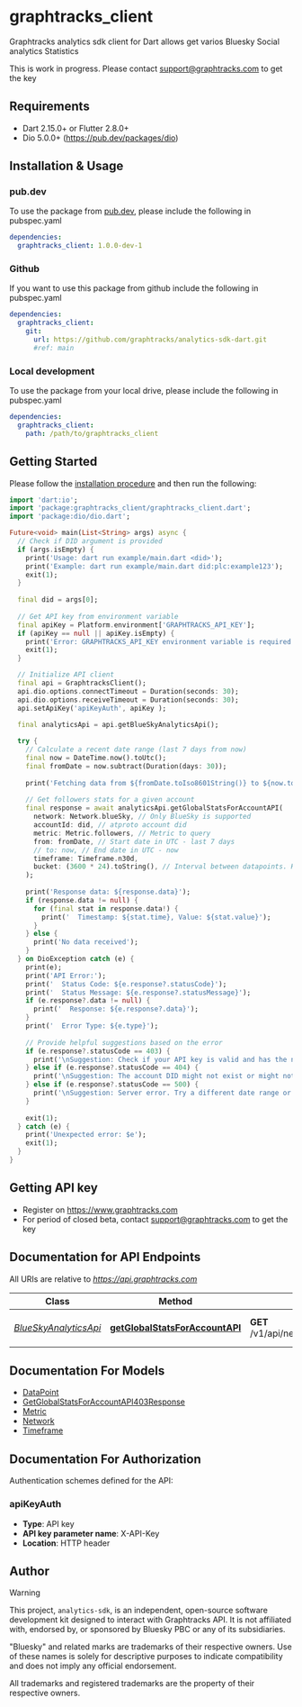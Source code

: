 # graphtracks_client

Graphtracks analytics sdk client for Dart allows get varios Bluesky Social analytics Statistics

This is work in progress. Please contact support@graphtracks.com to get the key


## Requirements

* Dart 2.15.0+ or Flutter 2.8.0+
* Dio 5.0.0+ (https://pub.dev/packages/dio)

## Installation & Usage

### pub.dev
To use the package from [pub.dev](https://pub.dev), please include the following in pubspec.yaml
```yaml
dependencies:
  graphtracks_client: 1.0.0-dev-1
```

### Github
If you want to use this package from github include the following in pubspec.yaml
```yaml
dependencies:
  graphtracks_client:
    git:
      url: https://github.com/graphtracks/analytics-sdk-dart.git
      #ref: main
```

### Local development
To use the package from your local drive, please include the following in pubspec.yaml
```yaml
dependencies:
  graphtracks_client:
    path: /path/to/graphtracks_client
```

## Getting Started

Please follow the [installation procedure](#installation--usage) and then run the following:

```dart
import 'dart:io';
import 'package:graphtracks_client/graphtracks_client.dart';
import 'package:dio/dio.dart';

Future<void> main(List<String> args) async {
  // Check if DID argument is provided
  if (args.isEmpty) {
    print('Usage: dart run example/main.dart <did>');
    print('Example: dart run example/main.dart did:plc:example123');
    exit(1);
  }
  
  final did = args[0];
  
  // Get API key from environment variable
  final apiKey = Platform.environment['GRAPHTRACKS_API_KEY'];
  if (apiKey == null || apiKey.isEmpty) {
    print('Error: GRAPHTRACKS_API_KEY environment variable is required');
    exit(1);
  }

  // Initialize API client
  final api = GraphtracksClient();
  api.dio.options.connectTimeout = Duration(seconds: 30);
  api.dio.options.receiveTimeout = Duration(seconds: 30);
  api.setApiKey('apiKeyAuth', apiKey );
  
  final analyticsApi = api.getBlueSkyAnalyticsApi();

  try {
    // Calculate a recent date range (last 7 days from now)
    final now = DateTime.now().toUtc();
    final fromDate = now.subtract(Duration(days: 30));
    
    print('Fetching data from ${fromDate.toIso8601String()} to ${now.toIso8601String()}');
    
    // Get followers stats for a given account
    final response = await analyticsApi.getGlobalStatsForAccountAPI(
      network: Network.blueSky, // Only BlueSky is supported
      accountId: did, // atproto account did
      metric: Metric.followers, // Metric to query
      from: fromDate, // Start date in UTC - last 7 days
      // to: now, // End date in UTC - now
      timeframe: Timeframe.n30d,
      bucket: (3600 * 24).toString(), // Interval between datapoints. Keep datapoints count low for UX and performance
    );
    
    print('Response data: ${response.data}');
    if (response.data != null) {
      for (final stat in response.data!) {
        print('  Timestamp: ${stat.time}, Value: ${stat.value}');
      }
    } else {
      print('No data received');
    }
  } on DioException catch (e) {
    print(e);
    print('API Error:');
    print('  Status Code: ${e.response?.statusCode}');
    print('  Status Message: ${e.response?.statusMessage}');
    if (e.response?.data != null) {
      print('  Response: ${e.response?.data}');
    }
    print('  Error Type: ${e.type}');
    
    // Provide helpful suggestions based on the error
    if (e.response?.statusCode == 403) {
      print('\nSuggestion: Check if your API key is valid and has the necessary permissions.');
    } else if (e.response?.statusCode == 404) {
      print('\nSuggestion: The account DID might not exist or might not be supported.');
    } else if (e.response?.statusCode == 500) {
      print('\nSuggestion: Server error. Try a different date range or check if the service is operational.');
    }
    
    exit(1);
  } catch (e) {
    print('Unexpected error: $e');
    exit(1);
  }
}

```

## Getting API key

* Register on https://www.graphtracks.com
* For period of closed beta, contact support@graphtracks.com to get the key

## Documentation for API Endpoints

All URIs are relative to *https://api.graphtracks.com*

Class | Method | HTTP request | Description
------------ | ------------- | ------------- | -------------
[*BlueSkyAnalyticsApi*](doc/BlueSkyAnalyticsApi.md) | [**getGlobalStatsForAccountAPI**](doc/BlueSkyAnalyticsApi.md#getglobalstatsforaccountapi) | **GET** /v1/api/networks/{network}/accounts/{account_id}/stats/{metric} | Growth rate statistics for account


## Documentation For Models

 - [DataPoint](doc/DataPoint.md)
 - [GetGlobalStatsForAccountAPI403Response](doc/GetGlobalStatsForAccountAPI403Response.md)
 - [Metric](doc/Metric.md)
 - [Network](doc/Network.md)
 - [Timeframe](doc/Timeframe.md)


## Documentation For Authorization


Authentication schemes defined for the API:
### apiKeyAuth

- **Type**: API key
- **API key parameter name**: X-API-Key
- **Location**: HTTP header


## Author

> [!WARNING]
> This project, `analytics-sdk`, is an independent, open-source software development kit designed to interact with Graphtracks API. It is not affiliated with, endorsed by, or sponsored by Bluesky PBC or any of its subsidiaries.
>
> "Bluesky" and related marks are trademarks of their respective owners. Use of these names is solely for descriptive purposes to indicate compatibility and does not imply any official endorsement.
>
> All trademarks and registered trademarks are the property of their respective owners.
